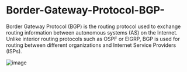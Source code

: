 # Border-Gateway-Protocol-BGP-
Border Gateway Protocol (BGP) is the routing protocol used to exchange routing information between autonomous systems (AS) on the Internet. Unlike interior routing protocols such as OSPF or EIGRP, BGP is used for routing between different organizations and Internet Service Providers (ISPs).

![image](https://github.com/user-attachments/assets/4a30a46d-3ad3-44d6-bb4f-4a5492e6a3bb)
